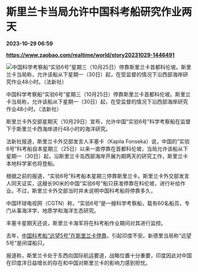 # 斯里兰卡当局允许中国科考船研究作业两天

**2023-10-29 06:59**

**https://www.zaobao.com/realtime/world/story20231029-1446491**

![中国科学考察船“实验6号”星期三（10月25日）停靠斯里兰卡首都科伦坡。斯里兰卡当局称，允许该船从下星期一（30日）起，在受监督的情况下沿西部海岸研究作业48小时。（法新社）](https://static.zaobao.com/s3fs-public/styles/article_large_full/public/articles/2023/10/29/SRILANKA-CHINA-ARMY-DIPLOMACY-123930.jpg?itok=tsR8bkT_ "中国科学考察船“实验6号”星期三（10月25日）停靠斯里兰卡首都科伦坡。斯里兰卡当局称，允许该船从下星期一（30日）起，在受监督的情况下沿西部海岸研究作业48小时。（法新社）")

中国科学考察船“实验6号”星期三（10月25日）停靠斯里兰卡首都科伦坡。斯里兰卡当局称，允许该船从下星期一（30日）起，在受监督的情况下沿西部海岸研究作业48小时。（法新社）

斯里兰卡外交部星期天（10月29日）宣布，允许中国“实验6号”科学考察船在监督下于斯里兰卡西海岸进行48小时的海洋研究。

法新社报道，斯里兰卡外交部发言人丰塞卡（Kapila Fonseka）说，中国的“实验6号”科考船自本星期三（25日）以来一直停靠在首都科伦坡，当局允许该船从下星期一（30日）起，沿斯里兰卡岛西部海岸开展为期两天的研究工作，斯里兰卡本地科学家也将登船。

根据之前的报道，“实验6号”科考船本星期三停靠斯里兰卡。斯里兰卡外交部发言人同天证实，这艘长90米的中国“实验6号”船只获准停靠在科伦坡，进行补给作业。不过，斯里兰卡外交部当时并未说明中国科考船将停靠多久，

中国环球电视网（CGTN）称，“实验6号”是一艘科学考察船，载有60名船员，专门从事海洋学、地质学和海洋生态研究。

丰塞卡星期天还说，斯里兰卡海军将在科考船作业期间对其进行监控。

去年，[中国科考船“远望5号”在斯里兰卡停靠](https://www.zaobao.com/news/china/story20220817-1303695)，引起印度不安。新德里当局称“远望5号”是间谍船只。

报道称，斯里兰卡处于东西向国际航运要道，战略位置十分重要，印度因此对中国在印度洋日益增长的存在和中国对斯里兰卡的影响力感到担忧。